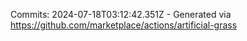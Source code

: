 Commits: 2024-07-18T03:12:42.351Z - Generated via https://github.com/marketplace/actions/artificial-grass
<br>
